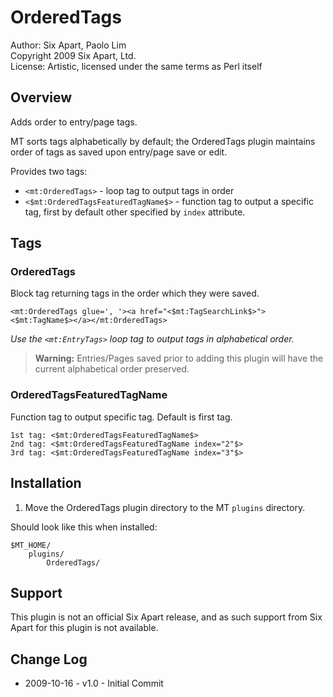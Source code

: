 # OrderedTags

Author: Six Apart, Paolo Lim  
Copyright 2009 Six Apart, Ltd.  
License: Artistic, licensed under the same terms as Perl itself


## Overview

Adds order to entry/page tags.

MT sorts tags alphabetically by default; the OrderedTags plugin maintains order of tags as saved upon entry/page save or edit.

Provides two tags:

* `<mt:OrderedTags>` - loop tag to output tags in order
* `<$mt:OrderedTagsFeaturedTagName$>` - function tag to output a specific tag, first by default other specified by `index` attribute.


## Tags

### OrderedTags

Block tag returning tags in the order which they were saved.

    <mt:OrderedTags glue=', '><a href="<$mt:TagSearchLink$>"><$mt:TagName$></a></mt:OrderedTags>

*Use the `<mt:EntryTags>` loop tag to output tags in alphabetical order.*

> **Warning:** Entries/Pages saved prior to adding this plugin will have the current alphabetical order preserved.

### OrderedTagsFeaturedTagName

Function tag to output specific tag. Default is first tag.

    1st tag: <$mt:OrderedTagsFeaturedTagName$>
    2nd tag: <$mt:OrderedTagsFeaturedTagName index="2"$>
    3rd tag: <$mt:OrderedTagsFeaturedTagName index="3"$>


## Installation

1. Move the OrderedTags plugin directory to the MT `plugins` directory.

Should look like this when installed:

    $MT_HOME/
        plugins/
            OrderedTags/


## Support

This plugin is not an official Six Apart release, and as such support from Six Apart for this plugin is not available.


## Change Log

* 2009-10-16 - v1.0 - Initial Commit
